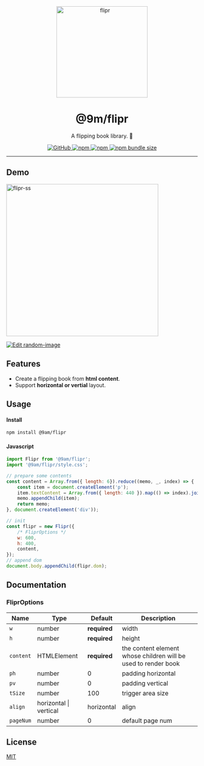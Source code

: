 <div align="center">
    <img alt="flipr" src="https://user-images.githubusercontent.com/1435457/229013561-28217a1c-5f36-48de-8af6-616aebe7a8dc.svg" width="240" />
    <h1>@9m/flipr</h1>
    <p>A flipping book library. 📖</p>
    <p>
        <a href="https://github.com/9am/flipr/blob/main/LICENSE">
            <img alt="GitHub" src="https://img.shields.io/github/license/9am/flipr?style=flat-square&color=success">
        </a>
        <a href="https://www.npmjs.com/package/@9am/flipr">
            <img alt="npm" src="https://img.shields.io/npm/v/@9am/flipr?style=flat-square&color=orange">
        </a>
        <a href="https://www.npmjs.com/package/@9am/flipr">
            <img alt="npm" src="https://img.shields.io/npm/dt/@9am/flipr?style=flat-square&color=blue">
        </a>
        <a href="https://bundlephobia.com/package/@9am/flipr@latest">
            <img alt="npm bundle size" src="https://img.shields.io/bundlephobia/minzip/@9am/flipr?style=flat-square">
        </a>
    </p>
</div>

---

## Demo
<img alt="flipr-ss" src="https://user-images.githubusercontent.com/1435457/229063596-852e54f1-0af8-4446-8569-14580116377a.gif" width="400" />

[![Edit random-image](https://codesandbox.io/static/img/play-codesandbox.svg)](https://codesandbox.io/s/random-image-xrnrfn?fontsize=14&hidenavigation=1&module=%2Fsrc%2Findex.js&theme=light)

## Features
- Create a flipping book from **html content**.
- Support **horizontal or vertial** layout.

## Usage

#### Install
```bash
npm install @9am/flipr
```

#### Javascript
```js
import Flipr from '@9am/flipr';
import '@9am/flipr/style.css';

// prepare some contents
const content = Array.from({ length: 6}).reduce((memo, _, index) => {
    const item = document.createElement('p');
    item.textContent = Array.from({ length: 440 }).map(() => index).join(' ');
    memo.appendChild(item);
    return memo;
}, document.createElement('div'));

// init
const flipr = new Flipr({
    /* FliprOptions */
    w: 600,
    h: 400,
    content,
});
// append dom
document.body.appendChild(flipr.dom);
```

## Documentation

### FliprOptions

| Name | Type | Default | Description |
| ---- | ---- | ------- | ----------- |
| `w` | number | **required** | width |
| `h` | number | **required** | height |
| `content` | HTMLElement | **required** | the content element whose children will be used to render book |
| `ph` | number | 0 | padding horizontal |
| `pv` | number | 0 | padding vertical |
| `tSize` | number | 100 | trigger area size |
| `align` | horizontal \| vertical | horizontal | align |
| `pageNum` | number | 0 | default page num |

## License
[MIT](LICENSE)
